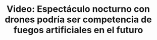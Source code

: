 ---
permalink: 	Editorial/espectaculo-nocturno-con-drones-iluminados
id:	179
layout: 	video
title: 	"Video: Espectáculo nocturno con drones podría ser competencia de fuegos artificiales en el futuro"
publish_date: 	1 de Febrero de 2020
categories:	["Entretenimiento", "Curiosidades"]
tags:	["Drones", "Espectáculo"]
preview_sentence:	"Los avances en tecnología de vuelo de drones sincronizados abren las puertas para una nueva forma de entretenimiento."
intro_paragraph: 	"os avances en tecnología de drones permiten que hoy en día se realizen maniobras con cualquier número de drones y que éstos coordinen entre ellos su movimiento para presentar una formación que es mucho más llamativa que la suma de sus partes. Así lo demostró en este video Adam Zimmer quien trabaja para <i>Firefly Drone Shows</i> y ejecutó la coreografía utilizando 100 drones en la villa de Holly, Michigan."
other_paragraphs:	["Aunque cabe acotar que el video ha sido post-editado para que se reproduzca a una velocidad mayor de la real, cada día se hace más común este tipo de espectáculo y forma parte de un mercado en crecimiento.", "La mayoría de los drones utilizados para este propósito entran en la categoría de <i>quadcopter</i> y, como su nombre en inglés lo indica, están equipados con 4 helices para maximizar la maniobrabilidad y estabilidad de la aeronave.", "Estos equipos funcionan a base de baterías que duran entre 5 y 20 minutos dependiendo del tamaño y ésta es la limitante principal que presentan al momento", "Para obtener más información sobre este evento puedes ingresar a la página web del departamento de ingeniería aeroespacial de la Universidad de Illinois <a href=''https://aerospace.illinois.edu/news/public-invited-view-100-drone-aerial-light-show'>haciendo click aquí</a> o a la página de la empresa encargada del evento <a href='https://www.fireflydroneshows.com/'>haciendo click aquí</a>.","Nos interesa saber qué opinas, ¿sustituiran estos equipos a los fuegos artificiales en el futuro?, deja tu comentario abajo."]
decorative_letter:	L
blockquote:	"Los drones, en general, van a tener un impacto mayor al que la gente espera, van a ayudar de forma positiva a la sociedad."
blockquote_author:	"Bill Gates, 2013, comentando sobre la iniciativa de Jeff Bezos de hacer entrega de paquetes con drones."
video_file:	video179.mp4
image_file:	image179.jpg
preview_image:	previewimage179.jpg
image_legend:	"Shanghai genero controversia alrededor del mundo al pregrabar un espectáculo de drones nocturno y alegar falsamente en los medios que tomó lugar durante las celebraciones de año nuevo."
---